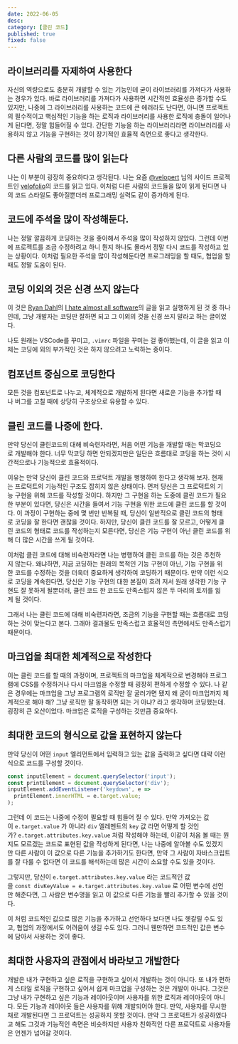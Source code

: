 ```yaml
---
date: 2022-06-05
desc:
category: [클린 코드]
published: true
fixed: false
---
```


## 라이브러리를 자제하여 사용한다
자신의 역량으로도 충분히 개발할 수 있는 기능인데 굳이 라이브러리를 가져다가 사용하는 경우가 있다. 바로 라이브러리를 가져다가 사용하면 시간적인 효율성은 증가할 수도 있지만, 나중에 그 라이브러리를 사용하는 코드에 큰 에러라도 난다면, 아니면 프로젝트의 필수적이고 핵심적인 기능을 하는 로직과 라이브러리를 사용한 로직에 충돌이 일어나게 된다면, 정말 힘들어질 수 있다. 간단한 기능을 하는 라이브러리라면 라이브러리를 사용하지 않고 기능을 구현하는 것이 장기적인 효율적 측면으로 좋다고 생각한다.

## 다른 사람의 코드를 많이 읽는다
나는 이 부분이 굉장히 중요하다고 생각된다. 나는 요즘 [@velopert](https://velog.io/@velopert) 님의 사이드 프로젝트인 [velofolio](https://github.com/velopert/velofolio)의 코드를 읽고 있다. 이처럼 다른 사람의 코드들을 많이 읽게 된다면 나의 코드 스타일도 좋아질뿐더러 프로그래밍 실력도 같이 증가하게 된다.

## 코드에 주석을 많이 작성해둔다.
나는 정말 깔끔하게 코딩하는 것을 좋아해서 주석을 많이 작성하지 않았다. 그런데 이번에 프로젝트를 조금 수정하려고 하니 뭔지 하나도 몰라서 정말 다시 코드를 작성하고 있는 상황이다. 이처럼 필요한 주석을 많이 작성해둔다면 프로그래밍을 할 때도, 협업을 할 때도 정말 도움이 된다.

## 코딩 이외의 것은 신경 쓰지 않는다
이 것은 [Ryan Dahl](https://github.com/ry)의 [I hate almost all software](https://tinyclouds.org/rant)의 글을 읽고 실행하게 된 것 중 하나인데, 그냥 개발자는 코딩만 잘하면 되고 그 이외의 것을 신경 쓰지 말라고 하는 글이었다.

나도 원래는 VSCode를 꾸미고, `.vimrc` 파일을 꾸미는 걸 좋아했는데, 이 글을 읽고 이제는 코딩에 외의 부가적인 것은 하지 않으려고 노력하는 중이다.

## 컴포넌트 중심으로 코딩한다
모든 것을 컴포넌트로 나누고, 체계적으로 개발하게 된다면 새로운 기능을 추가할 때나 버그를 고칠 때에 상당히 구조상으로 유용할 수 있다.

## 클린 코드를 나중에 한다.

만약 당신이 클린코드의 대해 비숙련자라면, 처음 어떤 기능을 개발할 때는 막코딩으로 개발해야 한다. 너무 막코딩 하면 안되겠지만은 일단은 흐름대로 코딩을 하는 것이 시간적으로나 기능적으로 효율적이다.

이유는 만약 당신이 클린 코드와 프로덕트 개발을 병행하여 한다고 생각해 보자. 현재는 프로덕트의 기능적인 구조도 잡히지 않은 상태이다. 먼저 당신은 그 프로덕트의 기능 구현을 위해 코드를 작성할 것이다. 하지만 그 구현을 하는 도중에 클린 코드가 필요한 부분이 있다면, 당신은 시간을 들여서 기능 구현을 위한 코드에 클린 코드를 할 것이다. 이 과정이 구현하는 중에 몇 번만 반복될 때, 당신이 일반적으로 클린 코드의 형태로 코딩을 잘 한다면 괜찮을 것이다. 하지만, 당신이 클린 코드를 잘 모르고, 어떻게 클린 코드의 형태로 코드를 작성하는지 모른다면, 당신은 기능 구현이 아닌 클린 코드를 위해 더 많은 시간을 쓰게 될 것이다.

이처럼 클린 코드에 대해 비숙련자라면 나는 병행하여 클린 코드를 하는 것은 추천하지 않는다. 왜냐하면, 지금 코딩하는 원래의 목적인 기능 구현이 아닌, 기능 구현을 위한 코드를 수정하는 것을 더욱더 중요하게 생각하여 코딩하기 때문이다. 만약 이런 식으로 코딩을 계속한다면, 당신은 기능 구현의 대한 본질이 흐려 저서 원래 생각한 기능 구현도 잘 못하게 될뿐더러, 클린 코드 한 코드도 만족스럽지 않은 두 마리의 토끼를 잃게 될 것이다.

그래서 나는 클린 코드에 대해 비숙련자라면, 조금의 기능을 구현할 때는 흐름대로 코딩하는 것이 맞는다고 본다. 그래야 결과물도 만족스럽고 효율적인 측면에서도 만족스럽기 때문이다.

## 마크업을 최대한 체계적으로 작성한다
이는 클린 코드를 할 때의 과정이며, 프로젝트의 마크업을 체계적으로 변경해야 프로그램에 CSS를 수정하거나 다시 마크업을 수정할 때 굉장히 편하게 수정할 수 있다. 나 같은 경우에는 마크업을 그냥 프로그램의 로직만 잘 굴러가면 됐지 왜 굳이 마크업까지 체계적으로 해야 해? 그냥 로직만 잘 동작하면 되는 거 아냐? 라고 생각하며 코딩했는데. 굉장히 큰 오산이었다. 마크업은 로직을 구성하는 것만큼 중요하다.

## 최대한 코드의 형식으로 값을 표현하지 않는다
만약 당신이 어떤 `input` 엘리먼트에서 입력하고 있는 값을 출력하고 싶다면 대략 이런 식으로 코드를 구성할 것이다.

```js
const inputElement = document.querySelector('input');
const printElement = document.querySelector('div');
inputElement.addEventListener('keydown', e =>
  printElement.innerHTML = e.target.value;
);
```

그런데 이 코드는 나중에 수정이 필요할 때 힘들어 질 수 있다.
만약 가져오는 값이 `e.target.value` 가 아니라 `div` 엘레멘트의 `key` 값 라면 어떻게 할 것인가? `e.target.attributes.key.value` 처럼 작성해야 하는데, 이같이 처음 볼 때는 뭔지도 모르겠는 코드로 표현된 값을 작성하게 된다면, 나는 나중에 알아볼 수도 있겠지만 다른 사람이 이 값으로 다른 기능을 추가하기도 한다면, 만약 그 사람이 자바스크립트를 잘 다룰 수 없다면 이 코드를 해석하는데 많은 시간이 소요할 수도 있을 것이다.

그렇지만, 당신이 `e.target.attributes.key.value` 라는 코드적인 값을 `const divKeyValue = e.target.attributes.key.value` 로 어떤 변수에 선언만 해준다면, 그 사람은 변수명을 읽고 이 값으로 다른 기능을 빨리 추가할 수 있을 것이다.

이 처럼 코드적인 값으로 많은 기능을 추가하고 선언하다 보다면 나도 헷갈릴 수도 있고, 협업의 과정에서도 어려움이 생길 수도 있다. 그러니 웬만하면 코드적인 값은 변수에 담아서 사용하는 것이 좋다.

## 최대한 사용자의 관점에서 바라보고 개발한다
개발은 내가 구현하고 싶은 로직을 구현하고 싶어서 개발하는 것이 아니다. 또 내가 편하게 스타일 로직을 구현하고 싶어서 쉽게 마크업을 구성하는 것은 개발이 아니다. 그것은 그냥 내가 구현하고 싶은 기능과 레이아웃이며 사용자를 위한 로직과 레이아웃이 아니다. 모든 기능과 레이아웃 들은 사용자를 위해 개발되어야 한다. 만약, 사용자를 무시한 채로 개발된다면 그 프로덕트는 성공하지 못할 것이다. 만약 그 프로덕트가 성공하였다고 해도 그것과 기능적인 측면은 비슷하지만 사용자 친화적인 다른 프로덕트로 사용자들은 언젠가 넘어갈 것이다.